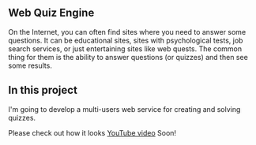 
## Web Quiz Engine

On the Internet, you can often find sites where you need to answer some questions. It can be educational sites, sites with psychological tests, job search services, or just entertaining sites like web quests. The common thing for them is the ability to answer questions (or quizzes) and then see some results. 

## In this project

I'm going to develop a multi-users web service for creating and solving quizzes.

Please check out how it looks 
[YouTube video](https://www.youtube.com/channel/UCJed6lVwzEoP0VUamk8PRVA/playlists)  Soon!
